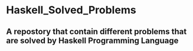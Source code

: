 # Haskell_Solved_Problems

## A repostory that contain different problems that are solved by Haskell Programming Language
